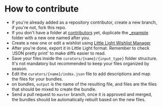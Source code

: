 # How to contribute

- If you're already added as a repository contributor, create a new branch, if you're not, fork this repo.
- If you don't have a folder at [contributors](contributors) yet, duplicate the [_example](contributors/_example) folder with a new one named after you.
- Create a new one or edit a wishlist using [Little Light Wishlist Manager](https://wishlists.littlelight.club)
- After you're done, export it in Little Light format. Remember to check 'JSON pretty print' to make diffs easier to read.
- Save your files inside the `curators/{name}/{input_type}` folder structure. It's not mandatory but recommended to keep your files organized by season.
- Edit the `curators/{name}/index.json` file to add descriptions and map the files for your bundles.
- on bundles, `output` is the name of the resulting file, and files are the files that should be mixed to create the bundle.
- Send a pull request to `master` branch, once it is approved and merged, the bundles should be automatically rebuilt based on the new files.